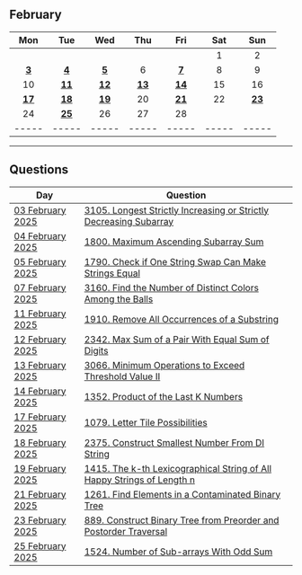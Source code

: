 February
---
| Mon | Tue | Wed | Thu | Fri | Sat | Sun |
| :---: | :---: | :---: | :---: | :---: | :---: | :---: |
|     |     |     |     |     | 1   | 2   |
| [**3**](03) | [**4**](04) | [**5**](05) | 6   | [**7**](07) | 8   | 9   |
| 10  | [**11**](11) | [**12**](12) | [**13**](13) | [**14**](14) | 15  | 16  |
| [**17**](17) | [**18**](18) | [**19**](19) | 20  | [**21**](21) | 22  | [**23**](23) |
| 24  | [**25**](25) | 26  | 27  | 28  |     |     |
| ----- | ----- | ----- | ----- | ----- | ----- | ----- |

---

Questions
---
| Day | Question |
| --- | --- |
| [03 February 2025](03) | [3105. Longest Strictly Increasing or Strictly Decreasing Subarray](https://leetcode.com/problems/longest-strictly-increasing-or-strictly-decreasing-subarray) |
| [04 February 2025](04) | [1800. Maximum Ascending Subarray Sum](https://leetcode.com/problems/maximum-ascending-subarray-sum) |
| [05 February 2025](05) | [1790. Check if One String Swap Can Make Strings Equal](https://leetcode.com/problems/check-if-one-string-swap-can-make-strings-equal) |
| [07 February 2025](07) | [3160. Find the Number of Distinct Colors Among the Balls](https://leetcode.com/problems/find-the-number-of-distinct-colors-among-the-balls) |
| [11 February 2025](11) | [1910. Remove All Occurrences of a Substring](https://leetcode.com/problems/remove-all-occurrences-of-a-substring) |
| [12 February 2025](12) | [2342. Max Sum of a Pair With Equal Sum of Digits](https://leetcode.com/problems/max-sum-of-a-pair-with-equal-sum-of-digits) |
| [13 February 2025](13) | [3066. Minimum Operations to Exceed Threshold Value II](https://leetcode.com/problems/minimum-operations-to-exceed-threshold-value-ii) |
| [14 February 2025](14) | [1352. Product of the Last K Numbers](https://leetcode.com/problems/product-of-the-last-k-numbers) |
| [17 February 2025](17) | [1079. Letter Tile Possibilities](https://leetcode.com/problems/letter-tile-possibilities) |
| [18 February 2025](18) | [2375. Construct Smallest Number From DI String](https://leetcode.com/problems/construct-smallest-number-from-di-string) |
| [19 February 2025](19) | [1415. The k-th Lexicographical String of All Happy Strings of Length n](https://leetcode.com/problems/the-k-th-lexicographical-string-of-all-happy-strings-of-length-n) |
| [21 February 2025](21) | [1261. Find Elements in a Contaminated Binary Tree](https://leetcode.com/problems/find-elements-in-a-contaminated-binary-tree) |
| [23 February 2025](23) | [889. Construct Binary Tree from Preorder and Postorder Traversal](https://leetcode.com/problems/construct-binary-tree-from-preorder-and-postorder-traversal) |
| [25 February 2025](25) | [1524. Number of Sub-arrays With Odd Sum](https://leetcode.com/problems/number-of-sub-arrays-with-odd-sum) |
